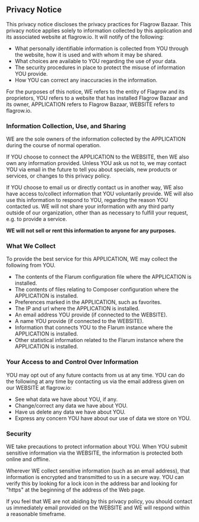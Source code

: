 ## Privacy Notice

This privacy notice discloses the privacy practices for Flagrow Bazaar. This privacy notice applies solely to information collected by this application and its associated website at flagrow.io. It will notify of the following:

* What personally identifiable information is collected from YOU through the website, how it is used and with whom it may be shared.
* What choices are available to YOU regarding the use of your data.
* The security procedures in place to protect the misuse of information YOU provide.
* How YOU can correct any inaccuracies in the information.

For the purposes of this notice, WE refers to the entity of Flagrow and its proprietors, YOU refers to a website that has installed Flagrow Bazaar and its owner, APPLICATION refers to Flagrow Bazaar, WEBSITE refers to flagrow.io. 

### Information Collection, Use, and Sharing
WE are the sole owners of the information collected by the APPLICATION during the course of normal operation. 

If YOU choose to connect the APPLICATION to the WEBSITE, then WE also own any information provided. Unless YOU ask us not to, we may contact YOU via email in the future to tell you about specials, new products or services, or changes to this privacy policy.

If YOU choose to email us or directly contact us in another way, WE also have access to/collect information that YOU voluntarily provide. WE will also use this information to respond to YOU, regarding the reason YOU contacted us. WE will not share your information with any third party outside of our organization, other than as necessary to fulfill your request, e.g. to provide a service.

**WE will not sell or rent this information to anyone for any purposes.**

### What We Collect

To provide the best service for this APPLICATION, WE may collect the following from YOU. 

* The contents of the Flarum configuration file where the APPLICATION is installed.
* The contents of files relating to Composer configuration where the APPLICATION is installed.
* Preferences marked in the APPLICATION, such as favorites.
* The IP and url where the APPLICATION is installed.
* An email address YOU provide  (if connected to the WEBSITE).
* A name YOU provide (if connected to the WEBSITE).
* Information that connects YOU to the Flarum instance where the APPLICATION is installed.
* Other statistical information related to the Flarum instance where the APPLICATION is installed. 

### Your Access to and Control Over Information
YOU may opt out of any future contacts from us at any time. YOU can do the following at any time by contacting us via the email address given on our WEBSITE at flagrow.io:

* See what data we have about YOU, if any.
* Change/correct any data we have about YOU.
* Have us delete any data we have about YOU.
* Express any concern YOU have about our use of data we store on YOU.

### Security
WE take precautions to protect information about YOU. When YOU submit sensitive information via the WEBSITE, the information is protected both online and offline.

Wherever WE collect sensitive information (such as an email address), that information is encrypted and transmitted to us in a secure way. YOU can verify this by looking for a lock icon in the address bar and looking for "https" at the beginning of the address of the Web page.

If you feel that WE are not abiding by this privacy policy, you should contact us immediately email provided on the WEBSITE and WE will respond within a reasonable timeframe.
